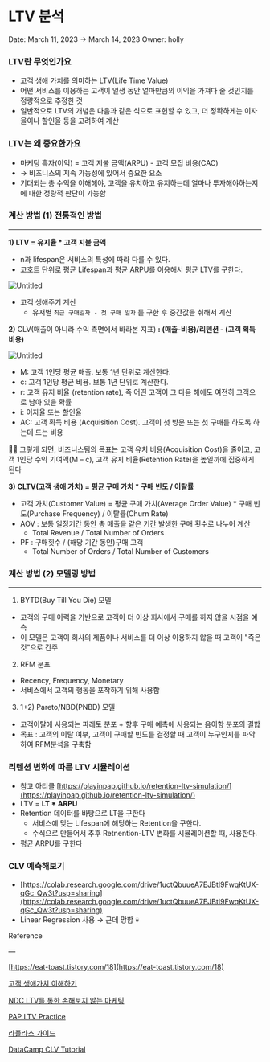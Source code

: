 # LTV 분석

Date: March 11, 2023 → March 14, 2023
Owner: holly

### LTV란 무엇인가요

- 고객 생애 가치를 의미하는 LTV(Life Time Value)
- 어떤 서비스를 이용하는 고객이 일생 동안 얼마만큼의 이익을 가져다 줄 것인지를 정량적으로 추정한 것
- 일반적으로 LTV의 개념은 다음과 같은 식으로 표현할 수 있고, 더 정확하게는 이자율이나 할인율 등을 고려하여 계산

### LTV는 왜 중요한가요

- 마케팅 흑자(이익) = 고객 지불 금액(ARPU) - 고객 모집 비용(CAC)
- → 비즈니스의 지속 가능성에 있어서 중요한 요소
- 기대되는 총 수익을 이해해야, 고객을 유치하고 유지하는데 얼마나 투자해야하는지에 대한 정량적 판단이 가능함

### 계산 방법 (1) 전통적인 방법

---

**1) LTV = 유지율 * 고객 지불 금액** 

- n과 lifespan은 서비스의 특성에 따라 다를 수 있다.
- 코호트 단위로 평균 Lifespan과 평균 ARPU를 이용해서 평균 LTV를 구한다.

![Untitled](LTV%20%E1%84%87%E1%85%AE%E1%86%AB%E1%84%89%E1%85%A5%E1%86%A8%20990e52d27b794513ba7e630c56526358/Untitled.png)

- 고객 생애주기 계산
    - 유저별 `최근 구매일자 - 첫 구매 일자` 를 구한 후 중간값을 취해서 계산

**2)** CLV(매출이 아니라 수익 측면에서 바라본 지표) **: (매출-비용)/리텐션 - (고객 획득 비용)**

![Untitled](LTV%20%E1%84%87%E1%85%AE%E1%86%AB%E1%84%89%E1%85%A5%E1%86%A8%20990e52d27b794513ba7e630c56526358/Untitled%201.png)

- M: 고객 1인당 평균 매출. 보통 1년 단위로 계산한다.
- c: 고객 1인당 평균 비용. 보통 1년 단위로 계산한다.
- r: 고객 유지 비율 (retention rate), 즉 어떤 고객이 그 다음 해에도 여전히 고객으로 남아 있을 확률
- i: 이자율 또는 할인율
- AC: 고객 획득 비용 (Acquisition Cost). 고객이 첫 방문 또는 첫 구매를 하도록 하는데 드는 비용

<aside>
🤜🏻 그렇게 되면, 비즈니스팀의 목표는
고객 유치 비용(Acquisition Cost)을 줄이고, 
고객 1인당 수익 기여액(M – c), 고객 유지 비율(Retention Rate)을 높일까에 집중하게 된다

</aside>

**3) CLTV(고객 생애 가치) = 평균 구매 가치 * 구매 빈도 / 이탈률**

- 고객 가치(Customer Value) = 평균 구매 가치(Average Order Value) * 구매 빈도(Purchase Frequency) / 이탈률(Churn Rate)
- AOV : 보통 일정기간 동안 총 매출을 같은 기간 발생한 구매 횟수로 나누어 계산
    - Total Revenue / Total Number of Orders
- PF : 구매횟수 / (해당 기간 동안)구매 고객
    - Total Number of Orders / Total Number of Customers

### 계산 방법 (2) 모델링 방법

---

1) BYTD(Buy Till You Die) 모델 

- 고객의 구매 이력을 기반으로 고객이 더 이상 회사에서 구매를 하지 않을 시점을 예측
- 이 모델은 고객이 회사의 제품이나 서비스를 더 이상 이용하지 않을 때 고객이 "죽은 것"으로 간주

2) RFM 분포

- Recency, Frequency, Monetary
- 서비스에서 고객의 행동을 포착하기 위해 사용함

3) 1+2) Pareto/NBD(PNBD) 모델

- 고객이탈에 사용되는 파레토 분포 + 향후 구매 예측에 사용되는 음이항 분포의 결합
- 목표 : 고객의 이탈 여부, 고객이 구매할 빈도를 결정할 때 고객이 누구인지를 파악하여 RFM분석을 구축함

### 리텐션 변화에 따른 LTV 시뮬레이션

- 참고 아티클 [https://playinpap.github.io/retention-ltv-simulation/](https://playinpap.github.io/retention-ltv-simulation/)
- LTV = **LT * ARPU**
- Retention 데이터를 바탕으로 LT을 구한다
    - 서비스에 맞는 Lifespan에 해당하는 Retention을 구한다.
    - 수식으로 만들어서 추후 Retnention-LTV 변화를 시뮬레이션할 때, 사용한다.
- 평균 ARPU를 구한다
    
    

### CLV 예측해보기

- [https://colab.research.google.com/drive/1uctQbuueA7EJBtI9FwqKtUX-qGc_Qw3t?usp=sharing](https://colab.research.google.com/drive/1uctQbuueA7EJBtI9FwqKtUX-qGc_Qw3t?usp=sharing)
- Linear Regression 사용 → 근데 망함 💀

Reference

—

[https://eat-toast.tistory.com/18](https://eat-toast.tistory.com/18)

[고객 생애가치 이해하기](https://sungmooncho.com/2011/11/21/customer-lifetime-value/)

[NDC LTV를 통한 손해보지 않는 마케팅](http://ndcreplay.nexon.com/NDC2019/sessions/NDC2019_0026.html#c=NDC2019&k%5B%5D=LT)

[PAP LTV Practice](https://playinpap.github.io/ltv-practice/)

[라플라스 가이드](https://www.notion.so/LTV-503ef6141e4b4d36b173fc718f2f9a1b)

[DataCamp CLV Tutorial](https://www.datacamp.com/tutorial/customer-life-time-value)